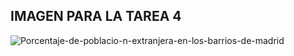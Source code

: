 ## IMAGEN PARA LA TAREA 4
![Porcentaje-de-poblacio-n-extranjera-en-los-barrios-de-madrid](https://user-images.githubusercontent.com/90325763/143934255-697b9079-4186-43f5-b179-63e3c95a9178.png)


